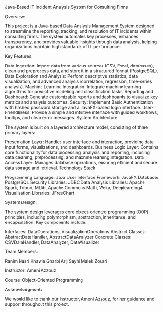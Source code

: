Java-Based IT Incident Analysis System for Consulting Firms

Overview:

This project is a Java-based Data Analysis Management System designed to streamline the reporting, tracking, and resolution of IT incidents within consulting firms. The system automates key processes, enhances transparency, and provides valuable insights through data analysis, helping organizations maintain high standards of IT performance.

Key Features:

Data Ingestion: Import data from various sources (CSV, Excel, databases), clean and preprocess data, and store it in a structured format (PostgreSQL).
Data Exploration and Analysis: Perform descriptive statistics, data visualization, and advanced analysis (correlation, regression, time-series analysis).
Machine Learning Integration: Integrate machine learning algorithms for predictive modeling and classification tasks.
Reporting and Dashboard: Generate customizable reports and dashboards to visualize key metrics and analysis outcomes.
Security: Implement Basic Authentication with hashed password storage and a JavaFX-based login interface.
User-Friendliness: Provide a simple and intuitive interface with guided workflows, tooltips, and clear error messages.
System Architecture

The system is built on a layered architecture model, consisting of three primary layers:

Presentation Layer: Handles user interface and interaction, providing data input forms, visualizations, and dashboards.
Business Logic Layer: Contains core functionality for data processing, analysis, and reporting, including data cleaning, preprocessing, and machine learning integration.
Data Access Layer: Manages database operations, ensuring efficient and secure data storage and retrieval.
Technology Stack

Programming Language: Java
User Interface Framework: JavaFX
Database: PostgreSQL
Security Libraries: JDBC
Data Analysis Libraries: Apache Spark, Tribuo, MLlib, Apache Commons Math, Weka, Deeplearning4j
Visualization Libraries: JFreeChart

System Design:

The system design leverages core object-oriented programming (OOP) principles, including polymorphism, abstraction, inheritance, and encapsulation. Key components include:

Interfaces: DataOperations, VisualizationOperations
Abstract Classes: AbstractDataHandler, AbstractDataAnalyzer
Concrete Classes: CSVDataHandler, DataAnalyzer, DataVisualizer

Team Members:

Ranim Nasri
Khawla Gharbi
Arij Sayhi
Malek Zouari

Instructor: Ameni Azzouz

Course: Object-Oriented Programming

Acknowledgments

We would like to thank our instructor, Ameni Azzouz, for her guidance and support throughout this project.